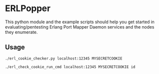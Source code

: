 # ERLPopper

This python module and the example scripts should help you get started in evaluating/pentesting Erlang Port Mapper Daemon services and the nodes they enumerate.

## Usage
```
./erl_cookie_checker.py localhost:12345 MYSECRETCOOKIE

./erl_check_cookie_run_cmd localhost:12345 MYSECRETCOOKIE id
```
